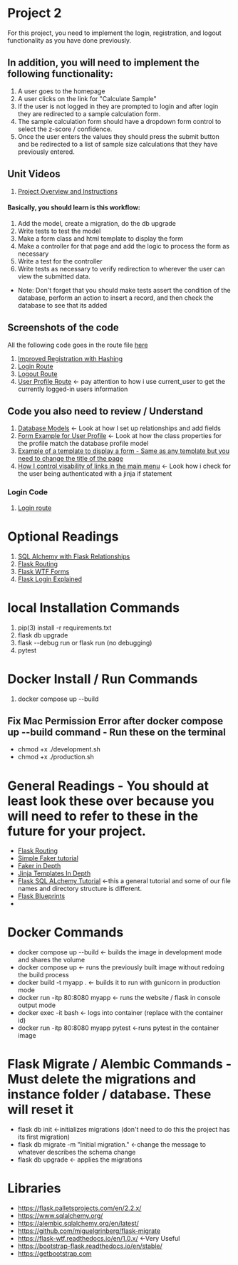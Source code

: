 # Project 2

For  this project, you need to implement the login, registration, and logout functionality as you have done previously. 

## In addition, you will need to implement the following functionality:

1. A user goes to the homepage
2. A user clicks on the link for "Calculate Sample"
3. If the user is not logged in they are prompted to login and after login they are redirected to a sample calculation form.
4. The sample calculation form should have a dropdown form control to select the z-score / confidence.
5. Once the user enters the values they should press the submit button and be redirected to a list of sample size calculations that they have previously entered.


## Unit Videos

1. [Project Overview and Instructions](https://youtu.be/xBSd-U-QB7g)

#### Basically, you should learn is this workflow:

1. Add the model, create a migration, do the db upgrade
2. Write tests to test the model
3. Make a form class and html template to display the form
4. Make a controller for that page and add the logic to process the form as necessary
5. Write a test for the controller
6. Write tests as necessary to verify redirection to wherever the user can view the submitted data.

* Note: Don't forget that you should make tests assert the condition of the database, perform an action to insert a
  record, and then check the database to see that its added

## Screenshots of the code

All the following code goes in the route file [here](application/bp/authentication/__init__.py)

1. [Improved Registration with Hashing](readme_images/registration_route.png)
2. [Login Route](readme_images/registration_route.png)
3. [Logout Route](readme_images/login_route.png)
4. [User Profile Route](readme_images/profile_route.png) <- pay attention to how i use current_user to get the
   currently logged-in users information

## Code you also need to review / Understand

1. [Database Models](application/database/__init__.py) <- Look at how I set up relationships and add fields
2. [Form Example for User Profile](application/bp/authentication/forms/__init__.py) <- Look at how the class properties
   for the profile match the database profile model
3. [Example of a template to display a form - Same as any template but you need to change the title of the page](application/bp/authentication/templates/login.html)
4. [How I control visability of links in the main menu](application/templates/base.html) <- Look how i check for the
   user being authenticated with a jinja if statement

### Login Code

1. [Login route]()

# Optional Readings
1. [SQL Alchemy with Flask Relationships](https://flask-sqlalchemy.palletsprojects.com/en/2.x/models/)
2. [Flask Routing](https://hackersandslackers.com/flask-routes/)
3. [Flask WTF Forms](https://www.digitalocean.com/community/tutorials/how-to-use-and-validate-web-forms-with-flask-wtf)
4. [Flask Login Explained](https://www.freecodecamp.org/news/how-to-authenticate-users-in-flask/)
# local Installation Commands

1. pip(3) install -r requirements.txt
2. flask db upgrade
3. flask --debug run or flask run (no debugging)
4. pytest

# Docker Install / Run Commands

1. docker compose up --build

## Fix Mac Permission Error after docker compose up --build  command - Run these on the terminal

* chmod +x ./development.sh
* chmod +x ./production.sh

# General Readings - You should at least look these over because you will need to refer to these in the future for your project.

* [Flask Routing](https://hackersandslackers.com/flask-routes)
* [Simple Faker tutorial](https://zetcode.com/python/faker/)
* [Faker in  Depth](https://towardsdatascience.com/faker-library-in-python-an-intriguing-expedient-for-data-scientists-7dd06f953050)
* [Jinja Templates  In Depth](https://realpython.com/primer-on-jinja-templating/)
* [Flask SQL ALchemy Tutorial](https://pythonbasics.org/flask-sqlalchemy/) <-this a general tutorial and some of our
  file names and directory structure is different.
* [Flask Blueprints](https://realpython.com/flask-blueprint/)
*

# Docker Commands

* docker compose up --build <- builds the image in development mode and shares the volume
* docker compose up <- runs the previously built image without redoing the build process
* docker build -t myapp . <- builds it to run with gunicorn in production mode
* docker run -itp 80:8080 myapp <- runs the website / flask in console output mode
* docker exec -it <containerid> bash <- logs into container (replace <containerid> with the container id)
* docker run -itp 80:8080 myapp pytest <-runs pytest in the container image

# Flask Migrate / Alembic Commands - Must delete the migrations and instance folder / database. These will reset it

* flask db init <-initializes migrations (don't need to do this the project has its first migration)
* flask db migrate -m "Initial migration." <-change the message to whatever describes the schema change
* flask db upgrade <- applies the migrations

# Libraries

* https://flask.palletsprojects.com/en/2.2.x/
* https://www.sqlalchemy.org/
* https://alembic.sqlalchemy.org/en/latest/
* https://github.com/miguelgrinberg/flask-migrate
* https://flask-wtf.readthedocs.io/en/1.0.x/  <-Very Useful
* https://bootstrap-flask.readthedocs.io/en/stable/
* https://getbootstrap.com